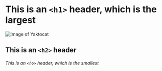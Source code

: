 # This is an `<h1>` header, which is the largest
![Image of Yaktocat](https://octodex.github.com/images/yaktocat.png)

## This is an `<h2>` header

###### This is an `<h6>` header, which is the smallest
